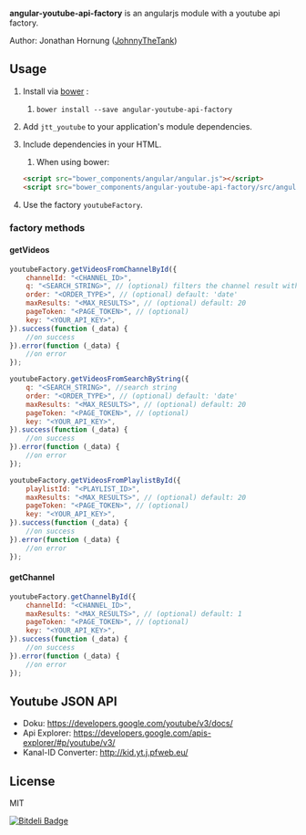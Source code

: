 **angular-youtube-api-factory** is an angularjs module with a youtube api factory.

Author: Jonathan Hornung ([JohnnyTheTank](https://github.com/JohnnyTheTank))


## Usage

1. Install via [bower](http://bower.io/) :
    1. `bower install --save angular-youtube-api-factory`
2. Add `jtt_youtube` to your application's module dependencies.
3. Include dependencies in your HTML.
    1. When using bower:

    ```html
    <script src="bower_components/angular/angular.js"></script>
    <script src="bower_components/angular-youtube-api-factory/src/angular-youtube-api-factory.js"></script>
    ```

4. Use the factory `youtubeFactory`.


### factory methods

#### getVideos


```js
youtubeFactory.getVideosFromChannelById({
    channelId: "<CHANNEL_ID>",
    q: "<SEARCH_STRING>", // (optional) filters the channel result with your search string
    order: "<ORDER_TYPE>", // (optional) default: 'date'
    maxResults: "<MAX_RESULTS>", // (optional) default: 20
    pageToken: "<PAGE_TOKEN>", // (optional)
    key: "<YOUR_API_KEY>",
}).success(function (_data) {
    //on success
}).error(function (_data) {
    //on error
});

```
```js
youtubeFactory.getVideosFromSearchByString({
    q: "<SEARCH_STRING>", //search string
    order: "<ORDER_TYPE>", // (optional) default: 'date'
    maxResults: "<MAX_RESULTS>", // (optional) default: 20
    pageToken: "<PAGE_TOKEN>", // (optional)
    key: "<YOUR_API_KEY>",
}).success(function (_data) {
    //on success
}).error(function (_data) {
    //on error
});
```

```js
youtubeFactory.getVideosFromPlaylistById({
    playlistId: "<PLAYLIST_ID>",
    maxResults: "<MAX_RESULTS>", // (optional) default: 20
    pageToken: "<PAGE_TOKEN>", // (optional)
    key: "<YOUR_API_KEY>",
}).success(function (_data) {
    //on success
}).error(function (_data) {
    //on error
});
```


#### getChannel
```js
youtubeFactory.getChannelById({
    channelId: "<CHANNEL_ID>",
    maxResults: "<MAX_RESULTS>", // (optional) default: 1
    pageToken: "<PAGE_TOKEN>", // (optional)
    key: "<YOUR_API_KEY>",
}).success(function (_data) {
    //on success
}).error(function (_data) {
    //on error
});
```


## Youtube JSON API

* Doku: https://developers.google.com/youtube/v3/docs/
* Api Explorer: https://developers.google.com/apis-explorer/#p/youtube/v3/
* Kanal-ID Converter: http://kid.yt.j.pfweb.eu/


## License

MIT


[![Bitdeli Badge](https://d2weczhvl823v0.cloudfront.net/JohnnyTheTank/angular-youtube-api-factory/trend.png)](https://bitdeli.com/free "Bitdeli Badge")

